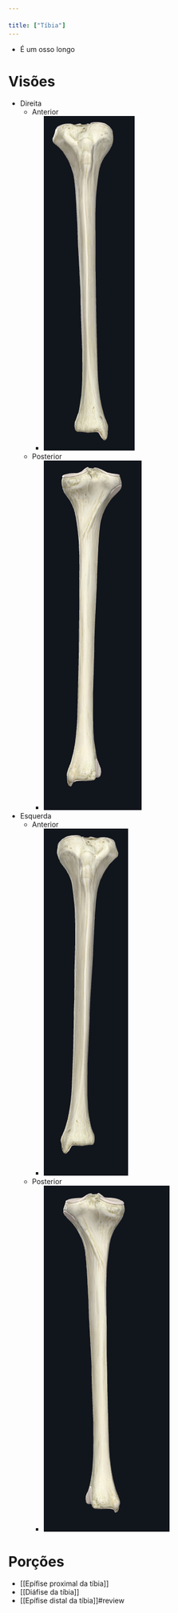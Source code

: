 ```yaml
---

title: ["Tíbia"]
---
```

+ É um osso longo

# Visões
+ Direita
	+ Anterior
		+ ![Pasted image 20210413164129.png](Pasted%20image%2020210413164129.png)
	+ Posterior
		+ ![Pasted image 20210413164142.png](Pasted%20image%2020210413164142.png)
+ Esquerda
	+ Anterior
		+ ![Pasted image 20210413164218.png](Pasted%20image%2020210413164218.png)
	+ Posterior
		+ ![Pasted image 20210413164237.png](Pasted%20image%2020210413164237.png)

# Porções
+ [[Epífise proximal da tíbia]]
+ [[Diáfise da tíbia]]
+ [[Epífise distal da tíbia]]#review 

